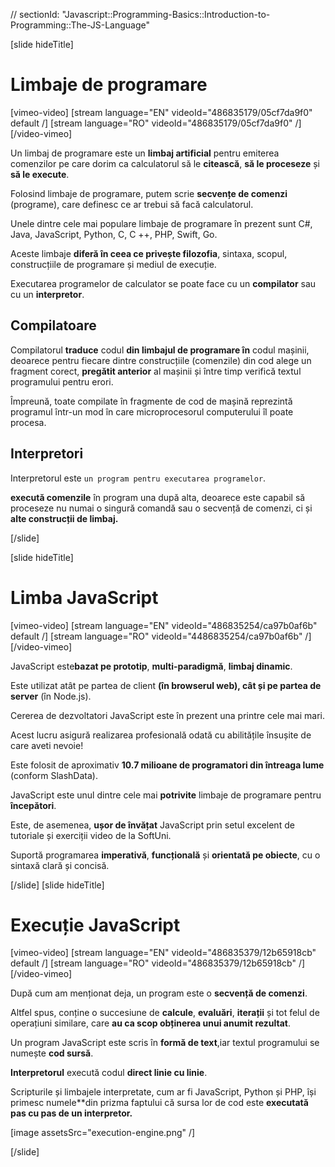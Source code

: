 // sectionId: "Javascript::Programming-Basics::Introduction-to-Programming::The-JS-Language"

[slide hideTitle]
# Limbaje de programare

[vimeo-video]
[stream language="EN" videoId="486835179/05cf7da9f0" default /]
[stream language="RO" videoId="486835179/05cf7da9f0"  /]
[/video-vimeo]

Un limbaj de programare este un **limbaj artificial** pentru emiterea comenzilor pe care dorim ca calculatorul să le **citească**, **să le proceseze** și **să le execute**.

Folosind limbaje de programare, putem scrie **secvențe de comenzi** (programe), care definesc ce ar trebui să facă calculatorul.

Unele dintre cele mai populare limbaje de programare în prezent sunt C#, Java, JavaScript, Python, C, C ++, PHP, Swift, Go.

Aceste limbaje **diferă în ceea ce privește filozofia**, sintaxa, scopul, construcțiile de programare și mediul de execuție.

Executarea programelor de calculator se poate face cu un **compilator** sau cu un **interpretor**.

## Compilatoare

Compilatorul **traduce** codul **din limbajul de programare în** codul mașinii, deoarece pentru fiecare dintre construcțiile (comenzile) din cod alege un fragment corect, **pregătit anterior** al mașinii și între timp verifică textul programului pentru erori.

Împreună, toate compilate în fragmente de cod de mașină reprezintă programul într-un mod în care microprocesorul computerului îl poate procesa.

## Interpretori

Interpretorul  este `un program pentru executarea programelor`.

**execută comenzile** în program una după alta, deoarece este capabil să proceseze nu numai o singură comandă sau o secvență de comenzi, ci și **alte construcții de limbaj.**

[/slide]

[slide hideTitle]

# Limba JavaScript

[vimeo-video]
[stream language="EN" videoId="486835254/ca97b0af6b" default /]
[stream language="RO" videoId="4486835254/ca97b0af6b"  /]
[/video-vimeo]

JavaScript este**bazat pe prototip**, **multi-paradigmă**, **limbaj dinamic**.

Este utilizat atât pe partea de client **(în browserul web), cât și pe partea de server** (în Node.js).

Cererea de dezvoltatori JavaScript este în prezent una printre cele mai mari.

Acest lucru asigură realizarea profesională odată cu abilitățile însușite de care aveti nevoie!

Este folosit de aproximativ **10.7 milioane de programatori din întreaga lume** (conform SlashData).

JavaScript este unul dintre cele mai **potrivite** limbaje de programare pentru **începători**.

Este, de asemenea, **ușor de învățat** JavaScript prin setul excelent de tutoriale și exerciții video de la SoftUni.

Suportă programarea **imperativă**, **funcțională** și **orientată pe obiecte**, cu o sintaxă clară și concisă.

[/slide]
[slide hideTitle]
# Execuție JavaScript
[vimeo-video]
[stream language="EN" videoId="486835379/12b65918cb" default /]
[stream language="RO" videoId="486835379/12b65918cb"  /]
[/video-vimeo]

După cum am menționat deja, un program este o **secvență de comenzi**.

Altfel spus, conține o succesiune de **calcule**, **evaluări**, **iterații** și tot felul de operațiuni similare, care **au ca scop obținerea unui anumit rezultat**.

Un program JavaScript este scris în **formă de text**,iar textul programului se numește **cod sursă**.

**Interpretorul** execută codul **direct linie cu linie**.

Scripturile și limbajele interpretate, cum ar fi JavaScript, Python și PHP, își primesc numele**din prizma faptului că sursa lor de cod este **executată pas cu pas de un interpretor.**

[image assetsSrc="execution-engine.png" /]

[/slide]
